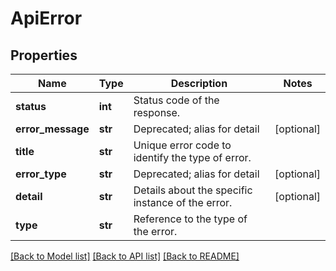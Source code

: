 # ApiError

## Properties
Name | Type | Description | Notes
------------ | ------------- | ------------- | -------------
**status** | **int** | Status code of the response. | 
**error_message** | **str** | Deprecated; alias for detail | [optional] 
**title** | **str** | Unique error code to identify the type of error. | 
**error_type** | **str** | Deprecated; alias for detail | [optional] 
**detail** | **str** | Details about the specific instance of the error. | [optional] 
**type** | **str** | Reference to the type of the error. | 

[[Back to Model list]](../README.md#documentation-for-models) [[Back to API list]](../README.md#documentation-for-api-endpoints) [[Back to README]](../README.md)

